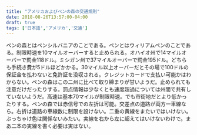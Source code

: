 ```yaml
---
title: "アメリカおよびペンの森の交通規則"
date: 2018-08-26T13:57:00-04:00
draft: true
tags: ['日本語','アメリカ','交通']
---
```


ペンの森とはペンシルバニアのことである。ペンとはウィリアムペンのことである。制限時速を10マイルオーバーすると止められる。オハイオ州で14マイルオーバーで罰金118ドル。ミシガン州で37マイルオーバーで罰金195ドル。どちらも手続き費が5ドルほどかかる。30マイル以上オーバーだとその場で100ドルの保証金を払わないと免許証を没収される。クレジットカードで支払い可能かはわからない。ペンの森はこの二州に比べて取り締まりが甘いようだ。止められても注意だけだったりする。罰点情報は少なくとも速度超過については州間で共有していないようだ。高速は基本70マイルが制限時速。でも市街地だとより低かったりする。ペンの森では赤信号での左折は可能。交差点の道路が両方一車線なら。右折は道路の車線数に制限を設けない。二重の黄線をまたいではいけない。ぶっちゃけ色は関係ないみたい。実線を右から左に超えてはいけないわけで。まあ二本の実線を書く必要は実はない。
